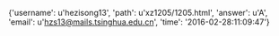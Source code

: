 {'username': u'hezisong13', 'path': u'xz1205/1205.html', 'answer': u'A', 'email': u'hzs13@mails.tsinghua.edu.cn', 'time': '2016-02-28:11:09:47'}